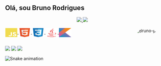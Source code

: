 ## Olá, sou Bruno Rodrigues

<div align="center">
  <a href="https://github.com/brunoRodr27">
  <img height="180em" src="https://github-readme-stats.vercel.app/api?username=brunoRodr27&show_icons=true&theme=dark&include_all_commits=true&count_private=true"/>
  <img height="180em" src="https://github-readme-stats.vercel.app/api/top-langs/?username=brunoRodr27&layout=compact&langs_count=7&theme=dark"/>
</div>

 <div style="display: inline_block"><br>
  <img align="center" alt="Bruno-Js" height="30" width="40" src="https://raw.githubusercontent.com/devicons/devicon/master/icons/javascript/javascript-plain.svg">
  <img align="center" alt="Bruno-HTML" height="30" width="40" src="https://raw.githubusercontent.com/devicons/devicon/master/icons/html5/html5-original.svg">
  <img align="center" alt="Bruno-CSS" height="30" width="40" src="https://raw.githubusercontent.com/devicons/devicon/master/icons/css3/css3-original.svg">
  <img align="center" alt="Bruno-Java" height="30" width="40" src="https://raw.githubusercontent.com/devicons/devicon/master/icons/java/java-plain.svg">
  <img align="center" alt="Bruno-Kotlin" height="30" width="40" src="https://raw.githubusercontent.com/devicons/devicon/master/icons/kotlin/kotlin-original.svg">
  <img align="right" alt="Bruno-pic" height="150" style="border-radius:50px;" src="https://cdn.discordapp.com/attachments/663560898253946918/948059536126787694/Picsart_22-03-01_00-28-17-408.jpg?width=676&height=676">
</div>

##
  
<div>
  <a href="https://www.instagram.com/bruno_rodr27/" target="_blank"><img src="https://img.shields.io/badge/-Instagram-%23E4405F?style=for-the-badge&logo=instagram&logoColor=white" target="_blank"></a>
  <a href = "mailto:brunodasilvarodrigues.28@gmail.com"><img src="https://img.shields.io/badge/-Gmail-%23333?style=for-the-badge&logo=gmail&logoColor=white" target="_blank"></a>
  <a href= "https://www.linkedin.com/in/bruno-rodrigues-036a08214/" target="_blank"><img src="https://img.shields.io/badge/-LinkedIn-%230077B5?style=for-the-badge&logo=linkedin&logoColor=white" target="_blank"></a>   
  
  ![Snake animation](https://github.com/brunoRodr27/brunoRodr27/blob/output/github-contribution-grid-snake.svg)
  
</div>
